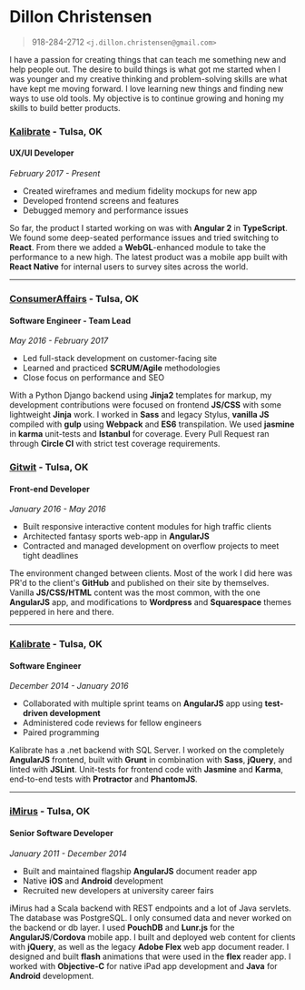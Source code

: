 # Dillon Christensen
> 918-284-2712 `<j.dillon.christensen@gmail.com>`

I have a passion for creating things that can teach me something new and help people out. The desire to build things is what got me started when I was younger and my creative thinking and problem-solving skills are what have kept me moving forward. I love learning new things and finding new ways to use old tools. My objective is to continue growing and honing my skills to build better products.

### [Kalibrate](http://www.kalibrate.com/) - Tulsa, OK
#### UX/UI Developer
_February 2017 - Present_

* Created wireframes and medium fidelity mockups for new app
* Developed frontend screens and features
* Debugged memory and performance issues

So far, the product I started working on was with __Angular 2__ in __TypeScript__. We found some deep-seated performance issues and tried switching to __React__. From there we added a __WebGL__-enhanced module to take the performance to a new high. The latest product was a mobile app built with __React Native__ for internal users to survey sites across the world.

***

### [ConsumerAffairs](https://consumeraffairs.com/) - Tulsa, OK
#### Software Engineer - Team Lead
_May 2016 - February 2017_

* Led full-stack development on customer-facing site
* Learned and practiced __SCRUM/Agile__ methodologies
* Close focus on performance and SEO

With a Python Django backend using __Jinja2__ templates for markup, my development contributions were focused on frontend __JS/CSS__ with some lightweight __Jinja__ work. I worked in __Sass__ and legacy Stylus, __vanilla JS__ compiled with __gulp__ using __Webpack__ and __ES6__ transpilation. We used __jasmine__ in __karma__ unit-tests and __Istanbul__ for coverage. Every Pull Request ran through __Circle CI__ with strict test coverage requirements.

### [Gitwit](http://gitwit.com/) - Tulsa, OK
#### Front-end Developer
_January 2016 - May 2016_

* Built responsive interactive content modules for high traffic clients
* Architected fantasy sports web-app in __AngularJS__
* Contracted and managed development on overflow projects to meet tight deadlines

The environment changed between clients. Most of the work I did here was PR'd to the client's __GitHub__ and published on their site by themselves. Vanilla __JS/CSS/HTML__ content was the most common, with the one __AngularJS__ app, and modifications to __Wordpress__ and __Squarespace__ themes peppered in here and there.

***

### [Kalibrate](http://www.kalibrate.com/) - Tulsa, OK
#### Software Engineer
_December 2014 - January 2016_

* Collaborated with multiple sprint teams on __AngularJS__ app using __test-driven development__
* Administered code reviews for fellow engineers
* Paired programming

Kalibrate has a .net backend with SQL Server. I worked on the completely __AngularJS__ frontend, built with __Grunt__ in combination with __Sass__, __jQuery__, and linted with __JSLint__. Unit-tests for frontend code with __Jasmine__ and __Karma__, end-to-end tests with __Protractor__ and __PhantomJS__.

***

### [iMirus](http://imirus.com/) - Tulsa, OK
#### Senior Software Developer
_January 2011 - December 2014_

* Built and maintained flagship __AngularJS__ document reader app
* Native __iOS__ and __Android__ development
* Recruited new developers at university career fairs

iMirus had a Scala backend with REST endpoints and a lot of Java servlets. The database was PostgreSQL. I only consumed data and never worked on the backend or db layer. I used __PouchDB__ and __Lunr.js__ for the __AngularJS__/__Cordova__ mobile app. I built and deployed web content for clients with __jQuery__, as well as the legacy __Adobe Flex__ web app document reader. I designed and built __flash__ animations that were used in the __flex__ reader app. I worked with __Objective-C__ for native iPad app development and __Java__ for __Android__ development.
